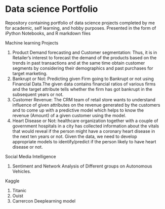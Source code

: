 # Data science Portfolio

Repository containing portfolio of data science projects completed by me for academic, self learning, and hobby purposes. Presented in the form of iPython Notebooks, and R markdown files 

Machine learning Projects
  1. Product Demand forecasting and Customer segmentation: Thus, it is in Retailer’s interest to forecast the demand of the products based on the trends in past transactions and at the same time obtain customer segments by considering their demographics and past purchases for target marketing.
  2. Bankrupt or Not: Predicting given Firm going to Bankrupt or not using Financial Data.The given data contains financial ratios of various firms and the target attribute tells whether the firm has got bankrupt in the subsequent years or not.
  3. Customer Revenue: The CRM team of retail store wants to understand influence of given attributes on the revenue generated by the customers and to come up with a predictive model which helps to know the revenue (Amount) of a given customer using the model.
  4. Heart Disease or Not: healthcare organization together with a couple of government hospitals in a city has collected information about the vitals that would reveal if the person might have a coronary heart disease in the next ten years or not. Given the data, we need to develop appropriate models to identify/predict if the person likely to have heart disease or not.
 
 Social Media Intelligence
  1. Sentiment and Network Analysis of Different groups on Autonomous Vehicles.

Kaggle
  1. Titanic
  2. Ouist
  3. Carrercon Deeplearning model
